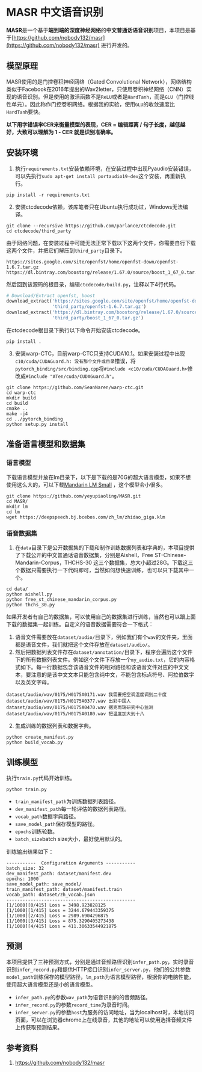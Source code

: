 # MASR 中文语音识别

**MASR**是一个基于**端到端的深度神经网络**的**中文普通话语音识别**项目，本项目是基于[https://github.com/nobody132/masr](https://github.com/nobody132/masr) 进行开发的。

## 模型原理

MASR使用的是门控卷积神经网络（Gated Convolutional Network），网络结构类似于Facebook在2016年提出的Wav2letter，只使用卷积神经网络（CNN）实现的语音识别。但是使用的激活函数不是`ReLU`或者是`HardTanh`，而是`GLU`（门控线性单元）。因此称作门控卷积网络。根据我的实验，使用`GLU`的收敛速度比`HardTanh`要快。

**以下用字错误率CER来衡量模型的表现，CER = 编辑距离 / 句子长度，越低越好，大致可以理解为 1 - CER 就是识别准确率。**

## 安装环境

1. 执行`requirements.txt`安装依赖环境，在安装过程中出现Pyaudio安装错误，可以先执行`sudo apt-get install portaudio19-dev`这个安装，再重新执行。
```shell script
pip install -r requirements.txt
```

2. 安装ctcdecode依赖，该库笔者只在Ubuntu执行成功过，Windows无法编译。
```shell script
git clone --recursive https://github.com/parlance/ctcdecode.git
cd ctcdecode/third_party
```

由于网络问题，在安装过程中可能无法正常下载以下这两个文件，你需要自行下载这两个文件，并把它们解压到`third_party`目录下。
```shell script
https://sites.google.com/site/openfst/home/openfst-down/openfst-1.6.7.tar.gz
https://dl.bintray.com/boostorg/release/1.67.0/source/boost_1_67_0.tar.gz
```

然后回到该源码的根目录，编辑`ctcdecode/build.py`，注释以下4行代码。
```python
# Download/Extract openfst, boost
download_extract('https://sites.google.com/site/openfst/home/openfst-down/openfst-1.6.7.tar.gz',
                 'third_party/openfst-1.6.7.tar.gz')
download_extract('https://dl.bintray.com/boostorg/release/1.67.0/source/boost_1_67_0.tar.gz',
                 'third_party/boost_1_67_0.tar.gz')
```

在ctcdecode根目录下执行以下命令开始安装ctcdecode。
```shell script
pip install .
```

3. 安装warp-CTC，目前warp-CTC只支持CUDA10.1。如果安装过程中出现`c10/cuda/CUDAGuard.h: 没有那个文件或目录`错误，将`pytorch_binding/src/binding.cpp`将`#include <c10/cuda/CUDAGuard.h>`修改成`#include "ATen/cuda/CUDAGuard.h"`。
```shell script
git clone https://github.com/SeanNaren/warp-ctc.git
cd warp-ctc
mkdir build
cd build
cmake ..
make -j4
cd ../pytorch_binding
python setup.py install
```
## 准备语言模型和数据集

### 语言模型
下载语言模型并放在lm目录下，以下是下载的是70G的超大语言模型，如果不想使用这么大的，可以下载[Mandarin LM Small](https://deepspeech.bj.bcebos.com/zh_lm/zh_giga.no_cna_cmn.prune01244.klm) ，这个模型会小很多。
```shell script
git clone https://github.com/yeyupiaoling/MASR.git
cd MASR/
mkdir lm
cd lm
wget https://deepspeech.bj.bcebos.com/zh_lm/zhidao_giga.klm
```

### 语音数据集
1. 在`data`目录下是公开数据集的下载和制作训练数据列表和字典的，本项目提供了下载公开的中文普通话语音数据集，分别是Aishell，Free ST-Chinese-Mandarin-Corpus，THCHS-30 这三个数据集，总大小超过28G。下载这三个数据只需要执行一下代码即可，当然如何想快速训练，也可以只下载其中一个。
```shell script
cd data/
python aishell.py
python free_st_chinese_mandarin_corpus.py
python thchs_30.py
```

如果开发者有自己的数据集，可以使用自己的数据集进行训练，当然也可以跟上面下载的数据集一起训练。自定义的语音数据需要符合一下格式：
1. 语音文件需要放在`dataset/audio/`目录下，例如我们有个`wav`的文件夹，里面都是语音文件，我们就把这个文件存放在`dataset/audio/`。
2. 然后把数据列表文件存在`dataset/annotation/`目录下，程序会遍历这个文件下的所有数据列表文件。例如这个文件下存放一个`my_audio.txt`，它的内容格式如下。每一行数据包含该语音文件的相对路径和该语音文件对应的中文文本，要注意的是该中文文本只能包含纯中文，不能包含标点符号、阿拉伯数字以及英文字母。
```shell script
dataset/audio/wav/0175/H0175A0171.wav 我需要把空调温度调到二十度
dataset/audio/wav/0175/H0175A0377.wav 出彩中国人
dataset/audio/wav/0175/H0175A0470.wav 据克而瑞研究中心监测
dataset/audio/wav/0175/H0175A0180.wav 把温度加大到十八
```

2. 生成训练的数据列表和数据字典。
```shell script
python create_manifest.py
python build_vocab.py
```

## 训练模型

执行`train.py`代码开始训练。
```shell script
python train.py
```

 - `train_manifest_path`为训练数据列表路径。
 - `dev_manifest_path`每一轮评估的数据列表路径。
 - `vocab_path`数据字典路径。
 - `save_model_path`保存模型的路径。
 - `epochs`训练轮数。
 - `batch_size`batch size大小，最好使用默认的。
 
训练输出结果如下：
```
-----------  Configuration Arguments -----------
batch_size: 32
dev_manifest_path: dataset/manifest.dev
epochs: 1000
save_model_path: save_model/
train_manifest_path: dataset/manifest.train
vocab_path: dataset/zh_vocab.json
------------------------------------------------
[1/1000][0/415]	Loss = 3498.923828125
[1/1000][1/415]	Loss = 3244.679443359375
[1/1000][2/415]	Loss = 2989.6904296875
[1/1000][3/415]	Loss = 875.3290405273438
[1/1000][4/415]	Loss = 411.30633544921875
```

## 预测
本项目提供了三种预测方式，分别是通过音频路径识别`infer_path.py`，实时录音识别`infer_record.py`和提供HTTP接口识别`infer_server.py`，他们的公共参数`model_path`训练保存的模型路径，`lm_path`为语言模型路径，根据你的电脑性能，使用超大语言模型还是小的语言模型。

 - `infer_path.py`的参数`wav_path`为语音识别的的音频路径。
 - `infer_record.py`的参数`record_time`为录音时间。
 - `infer_server.py`的参数`host`为服务的访问地址，当为localhost时，本地访问页面，可以在浏览器chrome上在线录音，其他的地址可以使用选择音频文件上传获取预测结果。

## 参考资料
1. https://github.com/nobody132/masr